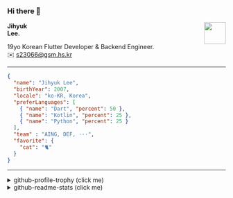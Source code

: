 ### Hi there 👋
<img src="https://github.githubassets.com/images/mona-loading-default.gif" width="50px" align="right">
</a>

**Jihyuk\
Lee.**

19yo Korean Flutter Developer & Backend Engineer.\
✉️ <s23066@gsm.hs.kr>

---

```json
{
  "name": "Jihyuk Lee",
  "birthYear": 2007,
  "locale": "ko-KR, Korea",
  "preferLanguages": [
    { "name": "Dart", "percent": 50 },
    { "name": "Kotlin", "percent": 25 },
    { "name": "Python", "percent": 25 }
  ],
  "team" : "AING, DEF, ···",
  "favorite": {
    "cat": "🐈"
  }
}
```
---
<details>
  <summary>github-profile-trophy (click me)</summary>
  
![](https://github-profile-trophy.vercel.app/?username=withJihyuk&row=1&column=8&theme=nord)
  
</details>
<details>
  <summary>github-readme-stats (click me)</summary>
  
<!--START_SECTION:waka-->
![Code Time](http://img.shields.io/badge/Code%20Time-890%20hrs%2025%20mins-blue)

![Lines of code](https://img.shields.io/badge/%EC%A0%80%EB%8A%94%20%EC%97%AC%ED%83%9C%EA%B9%8C%EC%A7%80%20-702.6%20thousand%20%EC%A4%84%EC%9D%98%20%EC%BD%94%EB%93%9C%EB%A5%BC%20%EC%9E%91%EC%84%B1%ED%96%88%EC%96%B4%EC%9A%94.-blue)

**저는 아침형 인간이에요. 🐤** 

```text
🌞 아침                     715 commits         █████░░░░░░░░░░░░░░░░░░░░   20.19 % 
🌆 낮　                     1221 commits        █████████░░░░░░░░░░░░░░░░   34.48 % 
🌃 저녁                     1279 commits        █████████░░░░░░░░░░░░░░░░   36.12 % 
🌙 밤　                     326 commits         ██░░░░░░░░░░░░░░░░░░░░░░░   09.21 % 
```


📊 **저는 이번주를 이렇게 시간을 보냈어요.** 

```text
🕑︎ Timezone: Asia/Seoul

💬 프로그래밍 언어들: 
Dart                     3 hrs 53 mins       █████████████░░░░░░░░░░░░   52.73 % 
Kotlin                   3 hrs 18 mins       ███████████░░░░░░░░░░░░░░   44.78 % 
YAML                     9 mins              █░░░░░░░░░░░░░░░░░░░░░░░░   02.07 % 
Python                   1 min               ░░░░░░░░░░░░░░░░░░░░░░░░░   00.39 % 
Other                    0 secs              ░░░░░░░░░░░░░░░░░░░░░░░░░   00.02 % 

🔥 에디터들: 
VS Code                  4 hrs 1 min         ██████████████░░░░░░░░░░░   54.52 % 
IntelliJ IDEA            3 hrs 21 mins       ███████████░░░░░░░░░░░░░░   45.48 % 

💻 운영 체제들: 
Mac                      7 hrs 22 mins       █████████████████████████   100.00 % 
```


 Last Updated on 10/06/2025 18:53:16 UTC
<!--END_SECTION:waka-->

</details>

</div>

